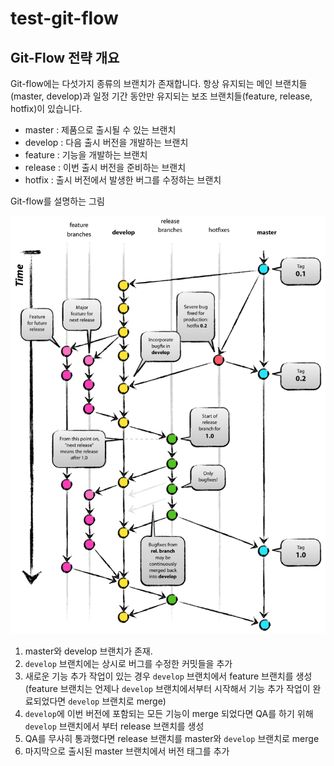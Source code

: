 # test-git-flow

## Git-Flow 전략 개요
Git-flow에는 다섯가지 종류의 브랜치가 존재합니다. 항상 유지되는 메인 브랜치들(master, develop)과 일정 기간 동안만 유지되는 보조 브랜치들(feature, release, hotfix)이 있습니다.

- master : 제품으로 출시될 수 있는 브랜치
- develop : 다음 출시 버전을 개발하는 브랜치
- feature : 기능을 개발하는 브랜치
- release : 이번 출시 버전을 준비하는 브랜치
- hotfix : 출시 버전에서 발생한 버그를 수정하는 브랜치

Git-flow를 설명하는 그림  

![alt text](image.png)

1. master와 develop 브랜치가 존재.
2. `develop` 브랜치에는 상시로 버그를 수정한 커밋들을 추가
3. 새로운 기능 추가 작업이 있는 경우 `develop` 브랜치에서 feature 브랜치를 생성(feature 브랜치는 언제나 `develop` 브랜치에서부터 시작해서 기능 추가 작업이 완료되었다면 `develop` 브랜치로 merge)
4. `develop`에 이번 버전에 포함되는 모든 기능이 merge 되었다면 QA를 하기 위해 `develop` 브랜치에서 부터 release 브랜치를 생성
5. QA를 무사히 통과했다면 release 브랜치를 master와 `develop` 브랜치로 merge
6. 마지막으로 출시된 master 브랜치에서 버전 태그를 추가